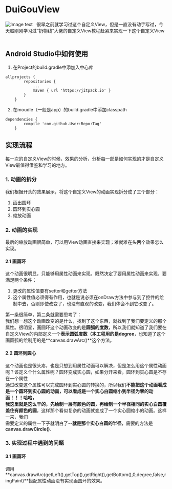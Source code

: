 # DuiGouView  
![Image text](https://user-gold-cdn.xitu.io/2017/10/22/3ff77d9f8de53fbacc0770fbd26fe524?imageView2/0/w/1280/h/960/format/webp/ignore-error/1)   
很早之前就学习过这个自定义View，但是一直没有动手写过，今天趁刚刚学习过“扔物线”大佬的自定义View教程赶紧来实现一下这个自定义View   
## Android Studio中如何使用   

1. 在Project的build.gradle中添加入中心库  

```  
allprojects {
		repositories {
			...
			maven { url 'https://jitpack.io' }
		}
	}
```  

2. 在moudle（一般是app）的build.gradle中添加classpath  

```  
dependencies {
		compile 'com.github.User:Repo:Tag'
	}
```   

## 实现流程  
每一次的自定义View的时候，效果的分析，分析每一部是如何实现的才是自定义View最值得借鉴和学习的地方。  

### 1. 动画的拆分  

我们根据开头的效果展示，将这个自定义View的动画实现拆分成了三个部分：  

1. 画出圆环  
2. 圆环到实心圆  
3. 缩放动画  

### 2. 动画的实现  
最后的缩放动画很简单，可以用View动画直接来实现；难就难在头两个效果怎么实现。  
#### 2.1 画圆环 
这个动画很明显，只能够用属性动画来实现。既然决定了要用属性动画来实现，要满足两个条件：  

1. 更改的属性值要有setter和getter方法   
2. 这个属性值必须得有作用，也就是说必须在onDraw方法中参与到了控件的绘制中去，否则即使改变了，也没有直观的改变，我们体会不到它改变了。  

第一条很简单，第二条就需要思考了：  
我们想一想这个动画改变的是什么，找到了这个东西，就找到了我们要定义的那个属性。很明显，画圆环这个动画改变的是**圆弧的度数**，所以我们就知道了我们要在自定义View的内部定义一个**表示圆弧度数（本工程用的是degree**，也知道了这个画圆弧的绘制用的是**canvas.drawArc()**这个方法。  
#### 2.2 圆环到圆心  

这个动画也是很头疼，也是只想到用属性动画可以解决，但是怎么用这个属性动画呢？该定义个什么属性呢？圆环变成实心圆，如果分开来看，圆环到实心圆是不存在一个属性  
通过改变这个属性可以完成圆环到实心圆的转换的，所以我们**不能把这个动画看成是一个圆环到实心圆的动画，可以看成是一个实心白圆缩小到半径为零的动画！！！**哈哈，  
我这里就是这么干的，先绘制一层有颜色的圆，再绘制一个半径相同的实心白圆**覆盖住有颜色的圆**，这样那个看似复杂的动画就变成了一个实心圆缩小的动画。这样一来，我们  
需要定义的属性一下子就明白了--**就是那个实心白圆的半径**，需要的方法是**canvas.drawCircle()**.   

### 3. 实现过程中遇到的问题  
#### 3.1 画圆环  

调用**canvas.drawArc(getLeft(),getTop(),getRight(),getBottom(),0,degree,false,ringPaint)**搭配属性动画没有实现画圆环的效果。


